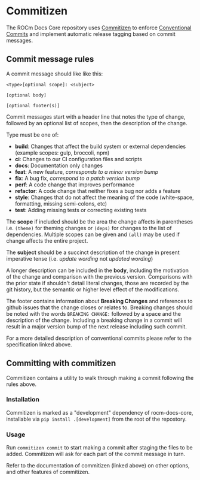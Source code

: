 # Commitizen

The ROCm Docs Core repository uses
[Commitizen](https://commitizen-tools.github.io/commitizen/) to enforce
[Conventional Commits](https://www.conventionalcommits.org/en/v1.0.0/) and
implement automatic release tagging based on commit messages.

## Commit message rules

A commit message should like like this:
```text
<type>[optional scope]: <subject>

[optional body]

[optional footer(s)]
```
Commit messages start with a header line that notes the type of change, followed
by an optional list of scopes, then the description of the change.

Type must be one of:
  - **build**: Changes that affect the build system or external dependencies
      (example scopes: gulp, broccoli, npm)
  - **ci**: Changes to our CI configuration files and scripts
  - **docs**: Documentation only changes
  - **feat**: A new feature, *corresponds to a minor version bump*
  - **fix**: A bug fix, *correspond to a patch version bump*
  - **perf**: A code change that improves performance
  - **refactor**: A code change that neither fixes a bug nor adds a feature
  - **style**: Changes that do not affect the meaning of the code (white-space, 
      formatting, missing semi-colons, etc)
  - **test**: Adding missing tests or correcting existing tests

The **scope** if included should be the area the change affects in parentheses
i.e. `(theme)` for theming changes or `(deps)` for changes to the list of
dependencies.
Multiple scopes can be given and `(all)` may be used if change affects the
entire project.

The **subject** should be a succinct description of the change in present imperative
tense (i.e. *update wording* not *updated wording*)

A longer description can be included in the **body**, including the motivation
of the change and comparison with the previous version. Comparisons with the
prior state if shouldn't detail literal changes, those are recorded by the git
history, but the semantic or higher level effect of the modifications.

The footer contains information about **Breaking Changes** and references to
github issues that the change closes or relates to.
Breaking changes should be noted with the words `BREAKING CHANGE:` followed by
a space and the description of the change. Including a breaking change in a
commit will result in a major version bump of the next release including such
commit.

For a more detailed description of conventional commits please refer to the
specification linked above.

## Committing with commitizen

Commitizen contains a utility to walk through making a commit following the
rules above.

### Installation

Commitizen is marked as a "development" dependency of rocm-docs-core,
installable via `pip install .[development]` from the root of the repostory.

### Usage

Run `commitizen commit` to start making a commit after staging the files to
be added. Commitizen will ask for each part of the commit message in turn.

Refer to the documentation of commitizen (linked above) on other options, and
other features of commitizen.
